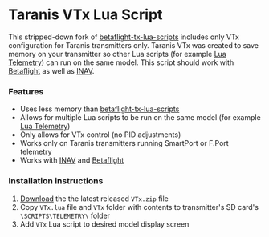 # Taranis VTx Lua Script

This stripped-down fork of [betaflight-tx-lua-scripts](https://github.com/betaflight/betaflight-tx-lua-scripts) includes only VTx configuration for Taranis transmitters only.  Taranis VTx was created to save memory on your transmitter so other Lua scripts (for example [Lua Telemetry](https://github.com/iNavFlight/LuaTelemetry)) can run on the same model. This script should work with [Betaflight](https://github.com/betaflight/betaflight) as well as [INAV](https://github.com/iNavFlight/inav).

### Features

* Uses less memory than [betaflight-tx-lua-scripts](https://github.com/betaflight/betaflight-tx-lua-scripts)
* Allows for multiple Lua scripts to be run on the same model (for example [Lua Telemetry](https://github.com/iNavFlight/LuaTelemetry))
* Only allows for VTx control (no PID adjustments)
* Works only on Taranis transmitters running SmartPort or F.Port telemetry
* Works with [INAV](https://github.com/iNavFlight/inav) and [Betaflight](https://github.com/betaflight/betaflight)

### Installation instructions

1. [Download](https://github.com/teckel12/Taranis-VTx/releases/latest) the the latest released `VTx.zip` file
1. Copy `VTx.lua` file and `VTx` folder with contents to transmitter's SD card's `\SCRIPTS\TELEMETRY\` folder
1. Add `VTx` Lua script to desired model display screen
